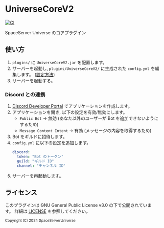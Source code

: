 # UniverseCoreV2

[![CI](https://github.com/SpaceServerUniverse/UniverseCoreV2/actions/workflows/ci.yaml/badge.svg)](https://github.com/SpaceServerUniverse/UniverseCoreV2/actions/workflows/ci.yaml)

SpaceServer Universe のコアプラグイン

## 使い方

1. `plugins/` に `UniverseCoreV2.jar` を配置します。
2. サーバーを起動し, `plugins/UniverseCoreV2/` に生成された `config.yml` を編集します。 ([設定方法](#discord-との連携))
3. サーバーを起動する。

### Discord との連携

1. [Discord Developer Portal](https://discord.com/developers/applications) でアプリケーションを作成します。
2. アプリケーションを開き, 以下の設定を有効/無効にします。
   - `Public Bot` -> 無効 (あなた以外のユーザーが Bot を追加できないようにするため)
   - `Message Content Intent` -> 有効 (メッセージの内容を取得するため)
3. Bot をギルドに招待します。
4. `config.yml` に以下の設定を追加します。
   ```yaml
   discord:
     token: "Bot のトークン"
     guild: "ギルド ID"
     channel: "チャンネル ID"
   ```
5. サーバーを再起動します。

## ライセンス

このプラグインは GNU General Public License v3.0 の下で公開されています。 詳細は [LICENSE](LICENSE) を参照してください。

<sub>
    Copyright (C) 2024 SpaceServerUniverse
</sub>
